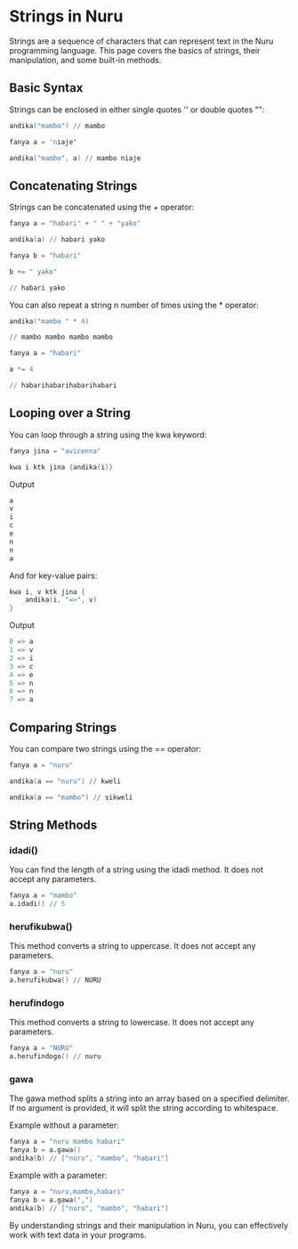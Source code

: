 # Strings in Nuru

Strings are a sequence of characters that can represent text in the Nuru programming language. This page covers the basics of strings, their manipulation, and some built-in methods.

## Basic Syntax

Strings can be enclosed in either single quotes '' or double quotes "":

```s
andika("mambo") // mambo

fanya a = 'niaje'

andika("mambo", a) // mambo niaje
```

## Concatenating Strings

Strings can be concatenated using the + operator:

```s
fanya a = "habari" + " " + "yako"

andika(a) // habari yako

fanya b = "habari"

b += " yako"

// habari yako
```

You can also repeat a string n number of times using the * operator:

```s
andika("mambo " * 4)

// mambo mambo mambo mambo

fanya a = "habari"

a *= 4

// habarihabarihabarihabari
```

## Looping over a String

You can loop through a string using the kwa keyword:

```s
fanya jina = "avicenna"

kwa i ktk jina {andika(i)}
```
Output
```s 
a
v
i
c
e
n
n
a  
```

And for key-value pairs:

```s
kwa i, v ktk jina {
	andika(i, "=>", v)
}
```
Output
```s
0 => a
1 => v
2 => i
3 => c
4 => e
5 => n
6 => n
7 => a
```

## Comparing Strings

You can compare two strings using the == operator:

```s
fanya a = "nuru"

andika(a == "nuru") // kweli

andika(a == "mambo") // sikweli
```

## String Methods

### idadi()

You can find the length of a string using the idadi method. It does not accept any parameters.

```s
fanya a = "mambo"
a.idadi() // 5
```

### herufikubwa()

This method converts a string to uppercase. It does not accept any parameters.

```s
fanya a = "nuru"
a.herufikubwa() // NURU
```

### herufindogo

This method converts a string to lowercase. It does not accept any parameters.

```s
fanya a = "NURU"
a.herufindogo() // nuru
```

### gawa

The gawa method splits a string into an array based on a specified delimiter. If no argument is provided, it will split the string according to whitespace.

Example without a parameter:

```s
fanya a = "nuru mambo habari"
fanya b = a.gawa()
andika(b) // ["nuru", "mambo", "habari"]
```

Example with a parameter:

```s
fanya a = "nuru,mambo,habari"
fanya b = a.gawa(",")
andika(b) // ["nuru", "mambo", "habari"]
```

By understanding strings and their manipulation in Nuru, you can effectively work with text data in your programs.